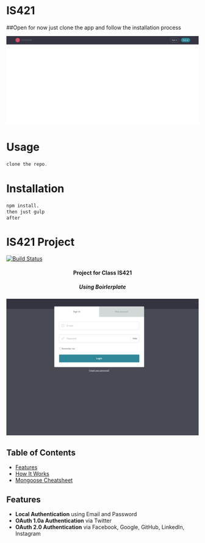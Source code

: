 # IS421

##Open
    for now just clone the app and follow the installation process

![](https://github.com/ac486/IS421/blob/master/public/img/front.png)

# Usage

```javascript
clone the repo.
```

# Installation

    npm install.
    then just gulp
    after 
    
IS421 Project
=======================
[![Build Status](https://travis-ci.org/dguardia/visualization219.svg)](https://travis-ci.org/dguardia/visualization219)
<h4 align="center">Project for Class IS421 </h4>
<h5 align="center">Using Boirlerplate</h5>

![](https://github.com/ac486/IS421/blob/master/public/img/login.png)


Table of Contents
-----------------

- [Features](#features)
- [How It Works](#how-it-works-mini-guides)
- [Mongoose Cheatsheet](#mongoose-cheatsheet)

Features
--------

- **Local Authentication** using Email and Password
- **OAuth 1.0a Authentication** via Twitter
- **OAuth 2.0 Authentication** via Facebook, Google, GitHub, LinkedIn, Instagram
